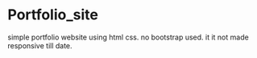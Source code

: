﻿# Portfolio_site
simple portfolio website using html css. no bootstrap used.
it it not made responsive till date.
